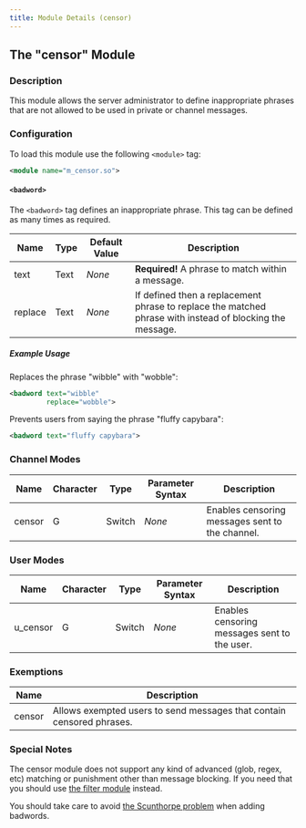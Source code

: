 ```yaml
---
title: Module Details (censor)
---
```


## The "censor" Module

### Description

This module allows the server administrator to define inappropriate phrases that are not allowed to be used in private or channel messages.

### Configuration

To load this module use the following `<module>` tag:

```xml
<module name="m_censor.so">
```

#### `<badword>`

The `<badword>` tag defines an inappropriate phrase. This tag can be defined as many times as required.

Name    | Type | Default Value | Description
------- | ---- | ------------- | -----------
text    | Text | *None*        | **Required!** A phrase to match within a message.
replace | Text | *None*        | If defined then a replacement phrase to replace the matched phrase with instead of blocking the message.

##### Example Usage

Replaces the phrase "wibble" with "wobble":

```xml
<badword text="wibble"
         replace="wobble">
```

Prevents users from saying the phrase "fluffy capybara":

```xml
<badword text="fluffy capybara">
```

### Channel Modes

Name   | Character | Type   | Parameter Syntax | Description
------ | --------- | ------ | ---------------- | -----------
censor | G         | Switch | *None*           | Enables censoring messages sent to the channel.

### User Modes

Name     | Character | Type   | Parameter Syntax | Description
-------- | --------- | ------ | ---------------- | -----------
u_censor | G         | Switch | *None*           | Enables censoring messages sent to the user.

### Exemptions

Name   | Description
------ | -----------
censor | Allows exempted users to send messages that contain censored phrases.

### Special Notes

The censor module does not support any kind of advanced (glob, regex, etc) matching or punishment other than message blocking. If you need that you should use [the filter module](/2/modules/filter) instead.

You should take care to avoid [the Scunthorpe problem](https://en.wikipedia.org/wiki/Scunthorpe_problem) when adding badwords.
